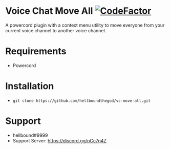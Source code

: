 # Voice Chat Move All [![CodeFactor](https://www.codefactor.io/repository/github/hellbound1337/vc-move-all/badge)](https://www.codefactor.io/repository/github/hellbound1337/vc-move-all)

A powercord plugin with a context menu utility to move everyone from your current voice channel to another voice channel.

# Requirements

-  Powercord

# Installation

-  `git clone https://github.com/hellboundthegod/vc-move-all.git`

# Support

-  hellbound#9999
-  Support Server: https://discord.gg/pCc7q4Z
